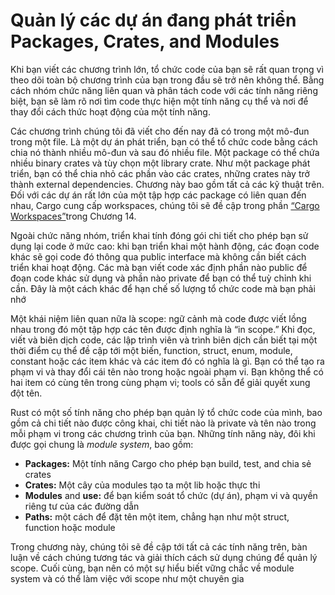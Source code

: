 # Quản lý các dự án đang phát triển Packages, Crates, and Modules

Khi bạn viết các chương trình lớn, tổ chức code của bạn sẽ rất quan trọng vì 
theo dõi toàn bộ chương trình của bạn trong đầu sẽ trở nên không thể.
Bằng cách nhóm chức năng liên quan và phân tách code với các tính năng riêng biệt, 
bạn sẽ làm rõ nơi tìm code thực hiện một tính năng cụ thể và nơi để thay đổi cách thức hoạt động của một tính năng.

Các chương trình chúng tôi đã viết cho đến nay đã có trong một mô-đun trong một file.
Là một dự án phát triển, bạn có thể tổ chức code bằng cách chia nó thành nhiều mô-đun và sau đó nhiều file. 
Một package có thể chứa nhiều binary crates và tùy chọn một library crate. 
Như một package phát triển, bạn có thể chia nhỏ các phần vào các crates, những crates này trở thành external dependencies.
Chương này bao gồm tất cả các kỹ thuật trên. Đối với các dự án rất lớn của một tập hợp các package có liên quan đến nhau, 
Cargo cung cấp workspaces, chúng tôi sẽ đề cập trong phần [“Cargo Workspaces”][workspaces]<!-- ignore -->trong Chương 14.
 

Ngoài chức năng nhóm, triển khai tính đóng gói chi tiết
cho phép bạn sử dụng lại code ở mức cao: khi bạn triển khai một hành động, các 
đoạn code khác sẽ gọi code đó thông qua public interface mà không cần biết cách 
triển khai hoạt động. Các mà bạn viết code xác định phần nào public để đoạn code khác sử dụng 
và phần nào private để bạn có thể tuỳ chỉnh khi cần. Đây là một cách khác để hạn chế số lượng 
tổ chức code mà bạn phải nhớ

Một khái niệm liên quan nữa là scope: ngữ cảnh mà code được viết lồng nhau trong đó
một tập hợp các tên được định nghĩa là “in scope.” Khi đọc, viết và biên dịch code, 
các lập trình viên và trình biên dịch cần biết tại một thời điểm cụ thể đề cập tới
một biến, function, struct, enum, module, constant hoặc các item khác và các item đó có nghĩa là gì.
Bạn có thể tạo ra phạm vi và thay đổi cái tên nào trong hoặc ngoài phạm vi. Bạn không thể có hai item 
có cùng tên trong cùng phạm vi; tools có sẵn để giải quyết xung đột tên.

Rust có một số tính năng cho phép bạn quản lý tổ chức code của mình, 
bao gồm cả chi tiết nào được công khai, chi tiết nào là private
và tên nào trong mỗi phạm vi trong các chương trình của bạn. 
Những tính năng này, đôi khi được gọi chung là *module system*, bao gồm:

* **Packages:** Một tính năng Cargo cho phép bạn build, test, and chia sẻ crates
* **Crates:** Một cây của modules tạo ta một lib hoặc thực thi
* **Modules** and **use:** để bạn kiểm soát tổ chức (dự án), phạm vi và quyền riêng tư của các đường dẫn
* **Paths:** một cách để đặt tên một item, chẳng hạn như một struct, function hoặc module

Trong chương này, chúng tôi sẽ đề cập tới tất cả các tính năng trên, bàn luận về cách chúng tương tác 
và giải thích cách sử dụng chúng để quản lý scope. Cuối cùng, bạn nên có một sự hiểu biết vững chắc về 
module system và có thể làm việc với scope như một chuyên gia

[workspaces]: ch14-03-cargo-workspaces.html
